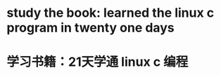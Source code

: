study the book: learned the linux c program in twenty one days
========================================================
学习书籍：21天学通 linux c 编程
========================================
